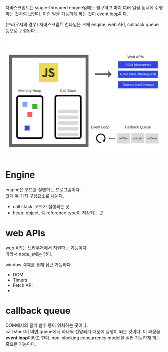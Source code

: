 자바스크립트는 single-threaded engine임에도 불구하고 마치 여러 일을 동시에 수행하는 것처럼 보인다. 이런 일을 가능하게 하는 것이 event loop이다.

(브라우저의 경우) 자바스크립트 런타임은 크게 engine, web API, callback queue 등으로 구성된다.

![](event%20loop.png)

# Engine

engine은 코드를 실행하는 프로그램이다.  
크게 두 가지 구성요소로 나뉜다.

-   call stack: 코드가 실행되는 곳
-   heap: object, 즉 reference type이 저장되는 곳

# web APIs

web API는 브라우저에서 지원하는 기능이다.  
따라서 node.js에는 없다.

window 객체를 통해 접근 가능하다.

-   DOM
-   Timers
-   Fetch API
-   ...

# callback queue

DOM에서의 콜백 함수 등이 위치하는 곳이다.  
call stack이 비면 queue에서 하나씩 전달되기 때문에 실행이 되는 것이다. 이 과정을 **event loop**이라고 한다. non-blocking concurrency model을 실현 가능하게 하는 중요한 기능이다.
